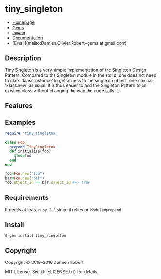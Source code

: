 # tiny_singleton

* [Homepage](https://github.com/DamienRobert/tiny_singleton#readme)
* [Gems]("https://rubygems.org/gems/tiny_singleton)
* [Issues](https://github.com/DamienRobert/tiny_singleton/issues)
* [Documentation](http://rubydoc.info/gems/tiny_singleton/frames)
* [Email](mailto:Damien.Olivier.Robert+gems at gmail.com)

## Description

  Tiny Singleton is a very simple implementation of the Singleton Design
  Pattern. Compared to the Singleton module in the stdlib, one does not
  need to class 'klass.instance' to get access to the singleton object, one
  can call 'klass.new' as usual. It is thus easier to add the Singleton
  Pattern to an existing class without changing the way the code calls it.

## Features

## Examples

``` ruby
require 'tiny_singleton'

class Foo
  prepend TinySingleton
  def initialize(foo)
    @foo=foo
  end
end

foo=Foo.new("foo")
bar=Foo.new("bar")
foo.object_id == bar.object_id #=> true
```

## Requirements

It needs at least `ruby 2.0` since it relies on `Module#prepend`

## Install

    $ gem install tiny_singleton

## Copyright

Copyright © 2015–2016 Damien Robert

MIT License. See {file:LICENSE.txt} for details.
